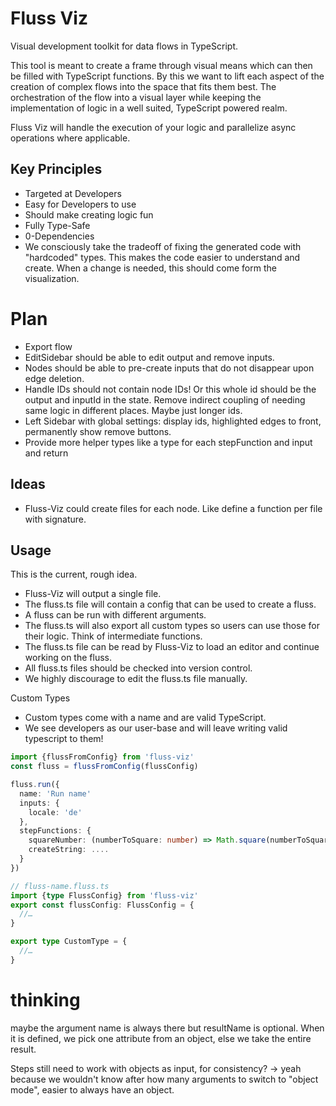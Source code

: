 # Fluss Viz

Visual development toolkit for data flows in TypeScript.

This tool is meant to create a frame through visual means which can then be filled with TypeScript functions. By this we want to lift each aspect of the creation of complex flows into the space that fits them best. The orchestration of the flow into a visual layer while keeping the implementation of logic in a well suited, TypeScript powered realm.

Fluss Viz will handle the execution of your logic and parallelize async operations where applicable.

## Key Principles

- Targeted at Developers
- Easy for Developers to use
- Should make creating logic fun
- Fully Type-Safe
- 0-Dependencies
- We consciously take the tradeoff of fixing the generated code with "hardcoded" types. This makes the code easier to understand and create. When a change is needed, this should come form the visualization.

# Plan
- Export flow
- EditSidebar should be able to edit output and remove inputs.
- Nodes should be able to pre-create inputs that do not disappear upon edge deletion.
- Handle IDs should not contain node IDs! Or this whole id should be the output and inputId in the state. Remove indirect coupling of needing same logic in different places. Maybe just longer ids.
- Left Sidebar with global settings: display ids, highlighted edges to front, permanently show remove buttons.
- Provide more helper types like a type for each stepFunction and input and return


## Ideas

- Fluss-Viz could create files for each node. Like define a function per file with signature.

## Usage

This is the current, rough idea.
- Fluss-Viz will output a single file.
- The fluss.ts file will contain a config that can be used to create a fluss.
- A fluss can be run with different arguments.
- The fluss.ts will also export all custom types so users can use those for their logic. Think of intermediate functions.
- The fluss.ts file can be read by Fluss-Viz to load an editor and continue working on the fluss.
- All fluss.ts files should be checked into version control.
- We highly discourage to edit the fluss.ts file manually.

Custom Types
- Custom types come with a name and are valid TypeScript.
- We see developers as our user-base and will leave writing valid typescript to them!

```typescript
import {flussFromConfig} from 'fluss-viz'
const fluss = flussFromConfig(flussConfig)

fluss.run({
  name: 'Run name'
  inputs: {
    locale: 'de'
  },
  stepFunctions: {
    squareNumber: (numberToSquare: number) => Math.square(numberToSquare),
    createString: ....
  }
})
```

```typescript
// fluss-name.fluss.ts
import {type FlussConfig} from 'fluss-viz'
export const flussConfig: FlussConfig = {
  //…
}

export type CustomType = {
  //…
}
```

# thinking
maybe the argument name is always there but resultName is optional. When it is defined, we pick one attribute from an object, else we take the entire result.

Steps still need to work with objects as input, for consistency? -> yeah because we wouldn't know after how many arguments to switch to "object mode", easier to always have an object.
